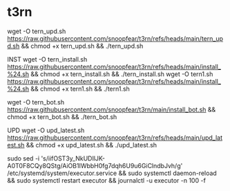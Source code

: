 # t3rn


wget -O tern_upd.sh https://raw.githubusercontent.com/snoopfear/t3rn/refs/heads/main/tern_upd.sh && chmod +x tern_upd.sh && ./tern_upd.sh


INST
wget -O tern_install.sh https://raw.githubusercontent.com/snoopfear/t3rn/refs/heads/main/install_%24.sh && chmod +x tern_install.sh && ./tern_install.sh
wget -O tern1.sh https://raw.githubusercontent.com/snoopfear/t3rn/refs/heads/main/install_%24.sh && chmod +x tern1.sh && ./tern1.sh

wget -O tern_bot.sh https://raw.githubusercontent.com/snoopfear/t3rn/main/install_bot.sh && chmod +x tern_bot.sh && ./tern_bot.sh


UPD
wget -O upd_latest.sh https://raw.githubusercontent.com/snoopfear/t3rn/refs/heads/main/upd_latest.sh && chmod +x upd_latest.sh && ./upd_latest.sh


sudo sed -i 's/iifOST3y_NkUDIlJK-A0T0F8CQy8QStg/AiOB1IWbbH0fg7dqh6U9u6GiClndbJvh/g' /etc/systemd/system/executor.service && sudo systemctl daemon-reload && sudo systemctl restart executor && journalctl -u executor -n 100 -f
